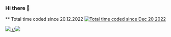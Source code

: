 ### Hi there 👋
** Total time coded since 20.12.2022
<a href="https://wakatime.com/@f285e0a1-9f37-43f1-a746-0db3cb934ce7"><img src="https://wakatime.com/badge/user/f285e0a1-9f37-43f1-a746-0db3cb934ce7.svg" alt="Total time coded since Dec 20 2022" /></a>

<a href="https://wakatime.com"><img src="https://wakatime.com/share/@f285e0a1-9f37-43f1-a746-0db3cb934ce7/14ca5839-8568-4391-b31c-e3df1d5ed124.png" />
//</a><img src="https://wakatime.com/share/@f285e0a1-9f37-43f1-a746-0db3cb934ce7/689be3f5-7066-4c73-954b-8d294b06fc51.png" /></a>


<!--
**KostovRookie/KostovRookie** is a ✨ _special_ ✨ repository because its `README.md` (this file) appears on your GitHub profile.

Here are some ideas to get you started:

- 🔭 I’m currently working on ...
- 🌱 I’m currently learning ...
- 👯 I’m looking to collaborate on ...
- 🤔 I’m looking for help with ...
- 💬 Ask me about ...
- 📫 How to reach me: ...
- 😄 Pronouns: ...
- ⚡ Fun fact: ...
-->
